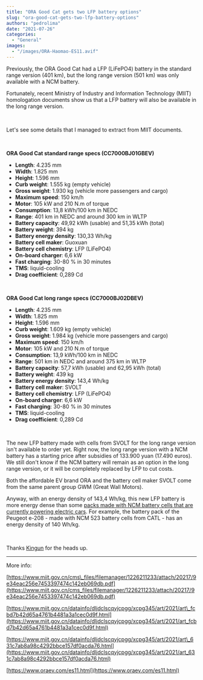 ```yaml
---
title: "ORA Good Cat gets two LFP battery options"
slug: "ora-good-cat-gets-two-lfp-battery-options"
authors: "pedrolima"
date: "2021-07-26"
categories:
  - "General"
images:
  - "/images/ORA-Haomao-ES11.avif"
---
```


Previously, the ORA Good Cat had a LFP (LiFePO4) battery in the standard range version (401 km), but the long range version (501 km) was only available with a NCM battery.

Fortunately, recent Ministry of Industry and Information Technology (MIIT) homologation documents show us that a LFP battery will also be available in the long range version.

 

Let's see some details that I managed to extract from MIIT documents.

 

**ORA Good Cat standard range specs (CC7000BJ01GBEV)**

- **Length**: 4.235 mm
- **Width**: 1.825 mm
- **Height**: 1.596 mm
- **Curb weight**: 1.555 kg (empty vehicle)
- **Gross weight**: 1.930 kg (vehicle more passengers and cargo)
- **Maximum speed**: 150 km/h
- **Motor**: 105 kW and 210 N.m of torque
- **Consumption**: 13,8 kWh/100 km in NEDC
- **Range**: 401 km in NEDC and around 300 km in WLTP
- **Battery capacity**: 49,92 kWh (usable) and 51,35 kWh (total)
- **Battery weight**: 394 kg
- **Battery energy density**: 130,33 Wh/kg
- **Battery cell maker**: Guoxuan
- **Battery cell chemistry**: LFP (LiFePO4)
- **On-board charger**: 6,6 kW
- **Fast charging**: 30-80 % in 30 minutes
- **TMS**: liquid-cooling
- **Drag coefficient**: 0,289 Cd

 

**ORA Good Cat long range specs (CC7000BJ02DBEV)**

- **Length**: 4.235 mm
- **Width**: 1.825 mm
- **Height**: 1.596 mm
- **Curb weight**: 1.609 kg (empty vehicle)
- **Gross weight**: 1.984 kg (vehicle more passengers and cargo)
- **Maximum speed**: 150 km/h
- **Motor**: 105 kW and 210 N.m of torque
- **Consumption**: 13,9 kWh/100 km in NEDC
- **Range**: 501 km in NEDC and around 375 km in WLTP
- **Battery capacity**: 57,7 kWh (usable) and 62,95 kWh (total)
- **Battery weight**: 439 kg
- **Battery energy density**: 143,4 Wh/kg
- **Battery cell maker**: SVOLT
- **Battery cell chemistry**: LFP (LiFePO4)
- **On-board charger**: 6,6 kW
- **Fast charging**: 30-80 % in 30 minutes
- **TMS**: liquid-cooling
- **Drag coefficient**: 0,289 Cd

 

The new LFP battery made with cells from SVOLT for the long range version isn't available to order yet. Right now, the long range version with a NCM battery has a starting price after subsidies of 133.900 yuan (17.490 euros). We still don't know if the NCM battery will remain as an option in the long range version, or it will be completely replaced by LFP to cut costs.

Both the affordable EV brand ORA and the battery cell maker SVOLT come from the same parent group GWM (Great Wall Motors).

Anyway, with an energy density of 143,4 Wh/kg, this new LFP battery is more energy dense than some [packs made with NCM battery cells that are currently powering electric cars](/2020/04/04/comparison-of-different-ev-batteries-in-2020/). For example, the battery pack of the Peugeot e-208 - made with NCM 523 battery cells from CATL - has an energy density of 140 Wh/kg.

 

Thanks [Kingun](https://twitter.com/thekingun) for the heads up.

---

More info:

[https://www.miit.gov.cn/cms\_files/filemanager/1226211233/attach/20217/9e34eac256e7453397474c142eb069db.pdf](https://www.miit.gov.cn/cms_files/filemanager/1226211233/attach/20217/9e34eac256e7453397474c142eb069db.pdf)

[https://www.miit.gov.cn/datainfo/dljdclscqyjcpgg/xcpg345/art/2021/art\_fcbd7b42d65a4761b4481a3a1cec0d9f.html](https://www.miit.gov.cn/datainfo/dljdclscqyjcpgg/xcpg345/art/2021/art_fcbd7b42d65a4761b4481a3a1cec0d9f.html)

[https://www.miit.gov.cn/datainfo/dljdclscqyjcpgg/xcpg345/art/2021/art\_631c7ab8a98c4292bbce157df0acda76.html](https://www.miit.gov.cn/datainfo/dljdclscqyjcpgg/xcpg345/art/2021/art_631c7ab8a98c4292bbce157df0acda76.html)

[https://www.oraev.com/es11.html](https://www.oraev.com/es11.html)
